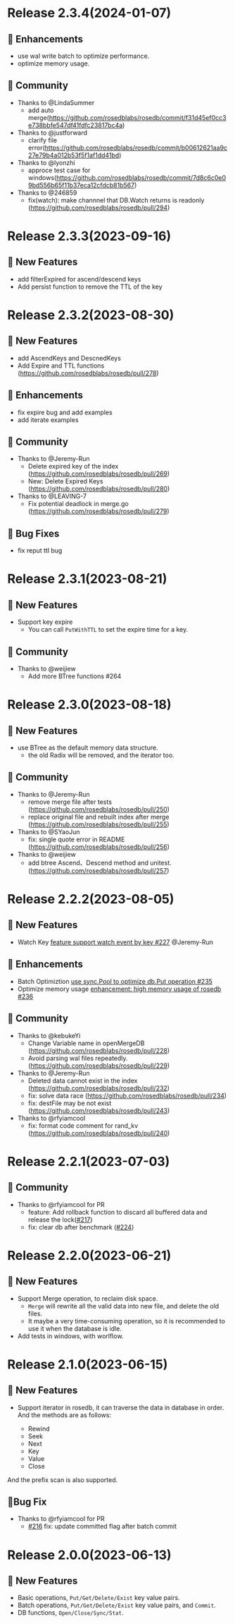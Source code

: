 # Release 2.3.4(2024-01-07)

## 🎄 Enhancements
* use wal write batch to optimize performance.
* optimize memory usage.

## 🎠 Community
* Thanks to @LindaSummer
  * add auto merge(https://github.com/rosedblabs/rosedb/commit/f31d45ef0cc3e738bbfe547df41fdfc23817bc4a)
* Thanks to @justforward
  * clarify file error(https://github.com/rosedblabs/rosedb/commit/b00612621aa9c27e79b4a012b53f5f1af1dd41bd)
* Thanks to @lyonzhi
  * approce test case for windows(https://github.com/rosedblabs/rosedb/commit/7d8c6c0e09bd556b65f11b37eca12cfdcb81b567)
* Thanks to @246859
  * fix(watch): make channnel that DB.Watch returns is readonly (https://github.com/rosedblabs/rosedb/pull/294)

# Release 2.3.3(2023-09-16)
## 🚀 New Features
* add filterExpired for ascend/descend keys
* Add persist function to remove the TTL of the key

# Release 2.3.2(2023-08-30)
## 🚀 New Features
* add AscendKeys and DescnedKeys
* Add Expire and TTL functions (https://github.com/rosedblabs/rosedb/pull/278)

## 🎄 Enhancements
* fix expire bug and add examples
* add iterate examples

## 🎠 Community
* Thanks to @Jeremy-Run 
    * Delete expired key of the index (https://github.com/rosedblabs/rosedb/pull/269)
    * New: Delete Expired Keys (https://github.com/rosedblabs/rosedb/pull/280)
* Thanks to @LEAVING-7 
    * Fix potential deadlock in merge.go (https://github.com/rosedblabs/rosedb/pull/279)

## 🐞 Bug Fixes
* fix reput ttl bug

# Release 2.3.1(2023-08-21)
## 🚀 New Features
* Support key expire
  * You can call `PutWithTTL` to set the expire time for a key.

## 🎠 Community
* Thanks to @weijiew 
    * Add more BTree functions #264

# Release 2.3.0(2023-08-18)
## 🚀 New Features
* use BTree as the default memory data structure.
  * the old Radix will be removed, and the iterator too.

## 🎠 Community
* Thanks to @Jeremy-Run 
    * remove merge file after tests (https://github.com/rosedblabs/rosedb/pull/250)
    * replace original file and rebuilt index after merge (https://github.com/rosedblabs/rosedb/pull/255)
* Thanks to @SYaoJun 
    * fix: single quote error in README (https://github.com/rosedblabs/rosedb/pull/256)
* Thanks to @weijiew 
    * add btree Ascend、Descend method and unitest. (https://github.com/rosedblabs/rosedb/pull/257)

# Release 2.2.2(2023-08-05)
## 🚀 New Features
* Watch Key [feature support watch event by key #227](https://github.com/rosedblabs/rosedb/issues/227) @Jeremy-Run 

## 🎄 Enhancements

* Batch Optimiztion [use sync.Pool to optimize db.Put operation #235](https://github.com/rosedblabs/rosedb/issues/235)
* Optimize memory usage [enhancement: high memory usage of rosedb #236](https://github.com/rosedblabs/rosedb/issues/236)

## 🎠 Community
* Thanks to @kebukeYi 
    * Change Variable name in openMergeDB (https://github.com/rosedblabs/rosedb/pull/228)
    * Avoid parsing wal files repeatedly. (https://github.com/rosedblabs/rosedb/pull/229)
* Thanks to @Jeremy-Run 
    * Deleted data cannot exist in the index (https://github.com/rosedblabs/rosedb/pull/232)
    * fix: solve data race (https://github.com/rosedblabs/rosedb/pull/234)
    * fix: destFile may be not exist (https://github.com/rosedblabs/rosedb/pull/243)
* Thanks to @rfyiamcool 
    * fix: format code comment for rand_kv (https://github.com/rosedblabs/rosedb/pull/240)

# Release 2.2.1(2023-07-03)

## 🎠 Community
* Thanks to @rfyiamcool for PR
  * feature: Add rollback function to discard all buffered data and release the lock([#217](https://github.com/rosedblabs/rosedb/pull/217))
  * fix: clear db after benchmark ([#224](https://github.com/rosedblabs/rosedb/pull/224))


# Release 2.2.0(2023-06-21)

## 🚀 New Features
* Support Merge operation, to reclaim disk space.
  * `Merge` will rewrite all the valid data into new file, and delete the old files.
  * It maybe a very time-consuming operation, so it is recommended to use it when the database is idle.
* Add tests in windows, with worlflow.

# Release 2.1.0(2023-06-15)

## 🚀 New Features

* Support iterator in rosedb, it can traverse the data in database in order.
  And the methods are as follows:

  * Rewind
  * Seek
  * Next
  * Key
  * Value
  * Close

And the prefix scan is also supported.

## 🐞Bug Fix

* Thanks to @rfyiamcool for PR
  * [#216](https://github.com/rosedblabs/rosedb/pull/216) fix: update committed flag after batch commit

# Release 2.0.0(2023-06-13)

## 🚀 New Features
* Basic operations, `Put/Get/Delete/Exist` key value pairs.
* Batch operations, `Put/Get/Delete/Exist` key value pairs, and `Commit`.
* DB functions, `Open/Close/Sync/Stat`.
